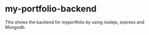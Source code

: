 # my-portfolio-backend
This shows the backend for myportfolio by using nodejs, express and Mongodb.
